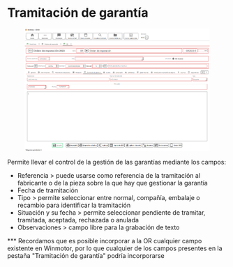 # Tramitación de garantía

<figure><img src="../../../../../.gitbook/assets/imagen (10) (2).png" alt=""><figcaption></figcaption></figure>

Permite llevar el control de la gestión de las garantías mediante los campos:

* Referencia > puede usarse como referencia de la tramitación al fabricante o de la pieza sobre la que hay que gestionar la garantía
* Fecha de tramitación
* Tipo > permite seleccionar entre normal, compañía, embalaje o recambio para identificar la tramitación
* Situación y su fecha > permite seleccionar pendiente de tramitar, tramitada, aceptada, rechazada o anulada
* Observaciones > campo libre para la grabación de texto

\*\*\* Recordamos que es posible incorporar a la OR cualquier campo existente en Winmotor, por lo que cualquier de los campos presentes en la pestaña "Tramitación de garantía" podría incorporarse
